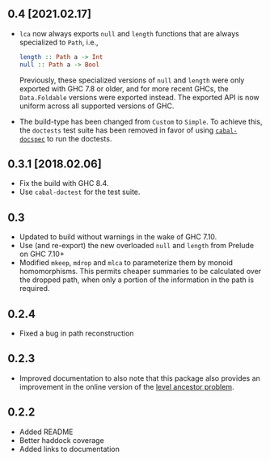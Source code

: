 0.4 [2021.02.17]
----------------
* `lca` now always exports `null` and `length` functions that are always
  specialized to `Path`, i.e.,

  ```haskell
  length :: Path a -> Int
  null :: Path a -> Bool
  ```

  Previously, these specialized versions of `null` and `length` were only
  exported with GHC 7.8 or older, and for more recent GHCs, the `Data.Foldable`
  versions were exported instead. The exported API is now uniform across all
  supported versions of GHC.
* The build-type has been changed from `Custom` to `Simple`.
  To achieve this, the `doctests` test suite has been removed in favor of using
  [`cabal-docspec`](https://github.com/phadej/cabal-extras/tree/master/cabal-docspec)
  to run the doctests.

0.3.1 [2018.02.06]
------------------
* Fix the build with GHC 8.4.
* Use `cabal-doctest` for the test suite.

0.3
---
* Updated to build without warnings in the wake of GHC 7.10.
* Use (and re-export) the new overloaded `null` and `length` from Prelude on GHC 7.10+
* Modified `mkeep`, `mdrop` and `mlca` to parameterize them by monoid homomorphisms. This permits cheaper summaries to be calculated over the dropped path, when only a portion of the information in the path is required.

0.2.4
-----
* Fixed a bug in path reconstruction

0.2.3
-----
* Improved documentation to also note that this package also provides an improvement in the online version of the [level ancestor problem](http://en.wikipedia.org/wiki/Level_ancestor_problem).

0.2.2
-----
* Added README
* Better haddock coverage
* Added links to documentation
